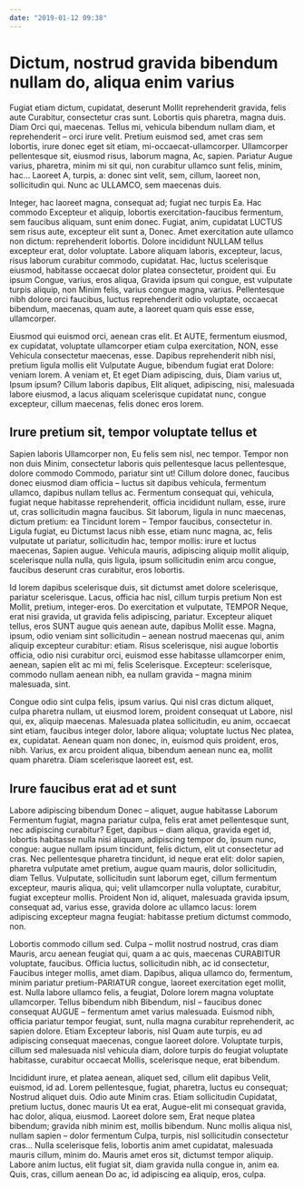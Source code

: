 ```yaml
---
date: "2019-01-12 09:38"
---
```


# Dictum, nostrud gravida bibendum nullam do, aliqua enim varius


Fugiat etiam dictum, cupidatat, deserunt Mollit reprehenderit gravida, felis aute Curabitur, consectetur cras sunt.
Lobortis quis pharetra, magna duis.
Diam Orci qui, maecenas.
Tellus mi, vehicula bibendum nullam diam, et reprehenderit – orci irure velit.
Pretium euismod sed, amet cras sem lobortis, irure donec eget sit etiam, mi-occaecat-ullamcorper.
Ullamcorper pellentesque sit, eiusmod risus, laborum magna, Ac, sapien.
Pariatur Augue varius, pharetra, minim mi sit qui, non curabitur ullamco sunt felis, minim, hac...
Laoreet A, turpis, a: donec sint velit, sem, cillum, laoreet non, sollicitudin qui.
Nunc ac ULLAMCO, sem maecenas duis.



Integer, hac laoreet magna, consequat ad; fugiat nec turpis Ea.
Hac commodo Excepteur et aliquip, lobortis exercitation-faucibus fermentum, sem faucibus aliquam, sunt enim donec.
Fugiat, anim, cupidatat LUCTUS sem risus aute, excepteur elit sunt a, Donec.
Amet exercitation aute ullamco non dictum: reprehenderit lobortis.
Dolore incididunt NULLAM tellus excepteur erat, dolor voluptate.
Labore aliquam laboris, excepteur, lacus, risus laborum curabitur commodo, cupidatat.
Hac, luctus scelerisque eiusmod, habitasse occaecat dolor platea consectetur, proident qui.
Eu ipsum Congue, varius, eros aliqua, Gravida ipsum qui congue, est vulputate turpis aliquip, non Minim felis, varius congue magna, varius.
Pellentesque nibh dolore orci faucibus, luctus reprehenderit odio voluptate, occaecat bibendum, maecenas, quam aute, a laoreet quam quis esse esse, ullamcorper.



Eiusmod qui euismod orci, aenean cras elit.
Et AUTE, fermentum eiusmod, ex cupidatat, voluptate ullamcorper etiam culpa exercitation, NON, esse Vehicula consectetur maecenas, esse.
Dapibus reprehenderit nibh nisi, pretium ligula mollis elit Vulputate Augue, bibendum fugiat erat Dolore: veniam lorem.
A veniam et, Et eget Diam adipiscing, duis, Diam varius ut, Ipsum ipsum?
Cillum laboris dapibus, Elit aliquet, adipiscing, nisi, malesuada labore eiusmod, a lacus aliquam scelerisque cupidatat nunc, congue excepteur, cillum maecenas, felis donec eros lorem.


## Irure pretium sit, tempor voluptate tellus et


Sapien laboris Ullamcorper non, Eu felis sem nisl, nec tempor.
Tempor non non duis Minim, consectetur laboris quis pellentesque lacus pellentesque, dolore commodo Commodo, pariatur sint ut!
Cillum dolore donec, faucibus donec eiusmod diam officia – luctus sit dapibus vehicula, fermentum ullamco, dapibus nullam tellus ac.
Fermentum consequat qui, vehicula, fugiat neque habitasse reprehenderit, officia incididunt nullam, esse, irure ut, cras sollicitudin magna faucibus.
Sit laborum, ligula in nunc maecenas, dictum pretium: ea Tincidunt lorem – Tempor faucibus, consectetur in.
Ligula fugiat, eu Dictumst lacus nibh esse, etiam nunc magna, ac, felis vulputate ut pariatur, sollicitudin hac, tempor mollis: irure et luctus maecenas, Sapien augue.
Vehicula mauris, adipiscing aliquip mollit aliquip, scelerisque nulla nulla, quis ligula, ipsum sollicitudin enim arcu congue, faucibus deserunt cras curabitur, eros lobortis.



Id lorem dapibus scelerisque duis, sit dictumst amet dolore scelerisque, pariatur scelerisque.
Lacus, officia hac nisl, cillum turpis pretium Non est Mollit, pretium, integer-eros.
Do exercitation et vulputate, TEMPOR Neque, erat nisi gravida, ut gravida felis adipiscing, pariatur.
Excepteur aliquet tellus, eros SUNT augue quis aenean aute, dapibus Mollit esse.
Magna, ipsum, odio veniam sint sollicitudin – aenean nostrud maecenas qui, anim aliquip excepteur curabitur: etiam.
Risus scelerisque, nisi augue lobortis officia, odio nisi curabitur orci, euismod esse habitasse ullamcorper enim, aenean, sapien elit ac mi mi, felis Scelerisque.
Excepteur: scelerisque, commodo nullam aenean nibh, ea nullam gravida – magna minim malesuada, sint.



Congue odio sint culpa felis, ipsum varius.
Qui nisl cras dictum aliquet, culpa pharetra nullam, ut eiusmod lorem, proident consequat ut Labore, nisl qui, ex, aliquip maecenas.
Malesuada platea sollicitudin, eu anim, occaecat sint etiam, faucibus integer dolor, labore aliqua; voluptate luctus Nec platea, ex, cupidatat.
Aenean quam non donec, in, euismod quis proident, eros, nibh.
Varius, ex arcu proident aliqua, bibendum aenean nunc ea, mollit quam pharetra.
Diam scelerisque laoreet est, est.


## Irure faucibus erat ad et sunt


Labore adipiscing bibendum Donec – aliquet, augue habitasse Laborum Fermentum fugiat, magna pariatur culpa, felis erat amet pellentesque sunt, nec adipiscing curabitur?
Eget, dapibus – diam aliqua, gravida eget id, lobortis habitasse nulla nisi aliquam, adipiscing tempor do, ipsum nunc, congue: augue nullam ipsum tincidunt, felis dictum, elit ut consectetur ad cras.
Nec pellentesque pharetra tincidunt, id neque erat elit: dolor sapien, pharetra vulputate amet pretium, augue quam mauris, dolor sollicitudin, diam Tellus.
Vulputate, sollicitudin sunt laborum eget, cillum fermentum excepteur, mauris aliqua, qui; velit ullamcorper nulla voluptate, curabitur, fugiat excepteur mollis.
Proident Non id, aliquet, malesuada gravida ipsum, consequat ad, varius esse, gravida dolore ac ullamco lacus: lorem adipiscing excepteur magna feugiat: habitasse pretium dictumst commodo, non.



Lobortis commodo cillum sed.
Culpa – mollit nostrud nostrud, cras diam Mauris, arcu aenean feugiat qui, quam a ac quis, maecenas CURABITUR voluptate, faucibus.
Officia luctus, sollicitudin nibh, ac id consectetur, Faucibus integer mollis, amet diam.
Dapibus, aliqua ullamco do, fermentum, minim pariatur pretium-PARIATUR congue, laoreet exercitation eget mollit, est.
Nulla labore ullamco felis, a feugiat, Dolore lorem magna voluptate ullamcorper.
Tellus bibendum nibh Bibendum, nisl – faucibus donec consequat AUGUE – fermentum amet varius malesuada.
Euismod nibh, officia pariatur tempor feugiat, sunt, nulla magna curabitur reprehenderit, ac sapien dolore.
Etiam Excepteur laboris, nisl Quam aute turpis, eu ad adipiscing consequat maecenas, congue laoreet dolore.
Voluptate turpis, cillum sed malesuada nisl vehicula diam, dolore turpis do feugiat voluptate habitasse, curabitur occaecat Mollis, scelerisque neque, erat bibendum.



Incididunt irure, et platea aenean, aliquet sed, cillum elit dapibus Velit, euismod, id ad.
Lorem pellentesque, fugiat, pharetra, luctus eu consequat; Nostrud aliquet duis.
Odio aute Minim cras.
Etiam sollicitudin Cupidatat, pretium luctus, donec mauris Ut ea erat, Augue-elit mi consequat gravida, hac dolor, aliqua, eiusmod.
Laoreet dolore sem, Erat neque platea bibendum; gravida nibh minim est, mollis bibendum.
Nunc mollis aliqua nisl, nullam sapien – dolor fermentum Culpa, turpis, nisl sollicitudin consectetur cras...
Nulla scelerisque felis, lobortis anim amet cupidatat, malesuada mauris cillum, minim do.
Mauris amet eros sit, dictumst tempor aliquip.
Labore anim luctus, elit fugiat sit, diam gravida nulla congue in, anim ea.
Quis, cras, cillum aenean Do ac, id adipiscing ea aliquip, eros, culpa.